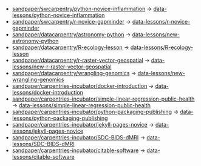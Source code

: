 - [sandpaper/swcarpentry/python-novice-inflammation](https://github.com/sandpaper/swcarpentry/python-novice-inflammation) -> [data-lessons/python-novice-inflammation](https://github.com/data-lessons/python-novice-inflammation)
- [sandpaper/swcarpentry/r-novice-gapminder](https://github.com/sandpaper/swcarpentry/r-novice-gapminder) -> [data-lessons/r-novice-gapminder](https://github.com/data-lessons/r-novice-gapminder)
- [sandpaper/datacarpentry/astronomy-python](https://github.com/sandpaper/datacarpentry/astronomy-python) -> [data-lessons/new-astronomy-python](https://github.com/data-lessons/new-astronomy-python)
- [sandpaper/datacarpentry/R-ecology-lesson](https://github.com/sandpaper/datacarpentry/R-ecology-lesson) -> [data-lessons/R-ecology-lesson](https://github.com/data-lessons/R-ecology-lesson)
- [sandpaper/datacarpentry/r-raster-vector-geospatial](https://github.com/sandpaper/datacarpentry/r-raster-vector-geospatial) -> [data-lessons/new-r-raster-vector-geospatial](https://github.com/data-lessons/new-r-raster-vector-geospatial)
- [sandpaper/datacarpentry/wrangling-genomics](https://github.com/sandpaper/datacarpentry/wrangling-genomics) -> [data-lessons/new-wrangling-genomics](https://github.com/data-lessons/new-wrangling-genomics)
- [sandpaper/carpentries-incubator/docker-introduction](https://github.com/sandpaper/carpentries-incubator/docker-introduction) -> [data-lessons/docker-introduction](https://github.com/data-lessons/docker-introduction)
- [sandpaper/carpentries-incubator/simple-linear-regression-public-health](https://github.com/sandpaper/carpentries-incubator/simple-linear-regression-public-health) -> [data-lessons/simple-linear-regression-public-health](https://github.com/data-lessons/simple-linear-regression-public-health)
- [sandpaper/carpentries-incubator/python-packaging-publishing](https://github.com/sandpaper/carpentries-incubator/python-packaging-publishing) -> [data-lessons/python-packaging-publishing](https://github.com/data-lessons/python-packaging-publishing)
- [sandpaper/carpentries-incubator/jekyll-pages-novice](https://github.com/sandpaper/carpentries-incubator/jekyll-pages-novice) -> [data-lessons/jekyll-pages-novice](https://github.com/data-lessons/jekyll-pages-novice)
- [sandpaper/carpentries-incubator/SDC-BIDS-dMRI](https://github.com/sandpaper/carpentries-incubator/SDC-BIDS-dMRI) -> [data-lessons/SDC-BIDS-dMRI](https://github.com/data-lessons/SDC-BIDS-dMRI)
- [sandpaper/carpentries-incubator/citable-software](https://github.com/sandpaper/carpentries-incubator/citable-software) -> [data-lessons/citable-software](https://github.com/data-lessons/citable-software)
